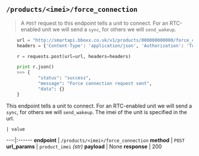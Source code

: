 ## `/products/<imei>/force_connection`

> A `POST` request to this endpoint tells a unit to connect. For an RTC-enabled unit we will send a `sync`, for others we will `send_wakeup`.

```python
    url = "http://smartapi.bboxx.co.uk/v1/products/000000000000/force_connection"
    headers = {'Content-Type': 'application/json', 'Authorization': 'Token token=' + A_VALID_TOKEN}

    r = requests.post(url=url, headers=headers)

    print r.json()
    >>> {
            "status": "success",
            "message": "Force connection request sent",
            "data": {}
    }
```

This endpoint tells a unit to connect. For an RTC-enabled unit we will send a `sync`, for others we will `send_wakeup`. The imei of the unit is specified in the url.

    | value 
---:|:------
__endpoint__ | `/products/<imei>/force_connection`
__method__ | `POST`
__url_params__ | `product_imei` _(str)_
__payload__ | None
__response__ | 200

